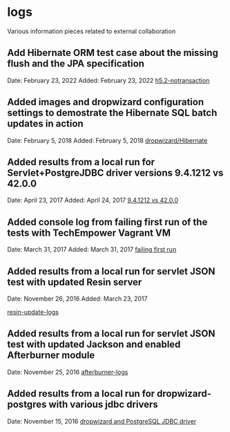 # logs
Various information pieces related to external collaboration

## Add Hibernate ORM test case about the missing flush and the JPA specification
Date: February 23, 2022
Added: February 23, 2022
[h5.2-notransaction](/h5.2-notransaction/src/test/java/com/gitlab/zloster/NoTransactions.java)

## Added images and dropwizard configuration settings to demostrate the Hibernate SQL batch updates in action
Date: February 5, 2018
Added: February 5, 2018
[dropwizard/Hibernate](/FrameworkBenchmarks/dropwizard-hibernate-batch-updates)

## Added results from a local run for Servlet+PostgreJDBC driver versions 9.4.1212 vs 42.0.0
Date: April 23, 2017
Added: April 24, 2017
[9.4.1212 vs 42.0.0](/FrameworkBenchmarks/postgreJDBC-9.4.1212-vs-42.0.0)

## Added console log from failing first run of the tests with TechEmpower Vagrant VM
Date: March 31, 2017
Added: March 31, 2017
[failing first run](/FrameworkBenchmarks/vagrant-instability)

## Added results from a local run for servlet JSON test with updated Resin server
Date:   November 26, 2016
Added:   March 23, 2017

[resin-update-logs](/FrameworkBenchmarks/resin-update)

## Added results from a local run for servlet JSON test with updated Jackson and enabled Afterburner module
Date:   November 25, 2016
[afterburner-logs](/FrameworkBenchmarks/afterburner-logs)

## Added results from a local run for dropwizard-postgres with various jdbc drivers
Date:   November 15, 2016
[dropwizard and PostgreSQL JDBC driver](/FrameworkBenchmarks/dropwizard-postgresql-driver/)
